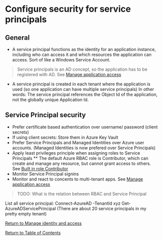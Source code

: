 # Configure security for service principals

## General
* A service principal functions as the identity for an application instance, including who can access it and which resources the application can access. Sort of like a Windows Service Account.
> Service principals is an AD concept, so the application has to be registered with AD. See [Manage application access](README.md)
* A service principal is created in each tenant where the application is used (so one application can have multiple service principals) In other words: The service principal references the Object Id of the application, not the globally unique Application Id.

## Service Principal security
* Prefer certificate based authentication over username/ password (client secrets)
* If using client secrets: Store them in Azure Key Vault
* Prefer Service Principals and Managed Identities over Azure user accounts. (Managed Identities is now prefered over Service Principals)
* Apply least privileges principle when assigning roles to Service Principals
** The default Azure RBAC role is Contributor, which can create and manage any resource, but cannot grant access to others. See [Built in role Contributor](https://docs.microsoft.com/en-us/azure/role-based-access-control/built-in-roles#contributor)
* Monitor Service Principal signins
* Monitor and react to concents to multi-tenant apps. See [Manage application access](README.md)
> TODO: What is the relation between RBAC and Service Principal

List all service principal:
    Connect-AzureAD -TenantId xyz
    Get-AzureADServicePrincipal
(There are about 20 service principals in my pretty empty tenant)

[Return to Manage identity and access](README.md)

[Return to Table of Contents](../README.md)